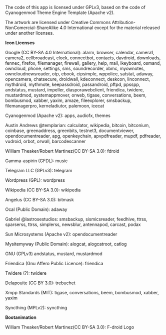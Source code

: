 The code of this app is licensed under GPLv3, based on the code of Cyanogenmod Theme Engine Template (Apache v2).

The artwork are licensed under Creative Commons Attribution-NonComercial-ShareAlike 4.0 International except for the material released under another licenses.

**Icon Licenses**

Google (CC BY-SA 4.0 International): alarm, browser, calendar, camera1, camera2, cellbroadcast, clock, connectbot, contacts, davdroid, downloads, fennec, firefox, filemanager, firewall, gallery, help, mail, lkeyboard, osmand, owncloud, phone, settings, sms, soundrecorder, xbmc, myownotes, owncloudnewsreader, otp, ebook, cipsimple, wppolice, satstat, adaway, opencamera, chatsecure, droidwall, kdeconnect, deskcon, linconnect, mythdroid, mythmote, keepassdroid, passandroid, pftpd, ppsspp, andstatus, mustard, impeller, diasporawebclient, friendica, twidere, mustardmod, systemappmover, orweb, tigase, conversations, beem, bombusmod, xabber, yaxim, amaze, fileexplorer, smsbackup, filemanagerpro, kerneladiutor, palemoon, icecat

Cyanogenmod (Apache v2): apps, audiofx, themes

Austin Andrews @templarian: calculator, wikipedia, bitcoin, bitconium, coinbase, greenaddress, greenbits, testnet3, documentviewer, opendocumentreader, apg, openkeychain, apvpdfreader, mupdf, pdfreader, vudroid, orbot, orwall, barcodescanner

William Theaker/Robert Martinez(CC BY-SA 3.0): fdroid

Gamma-aspirin (GFDL): music

Telegram LLC (GPLv3): telegram

Wordpress (GPL): wordpress

Wikipedia (CC BY-SA 3.0): wikipedia

Angelus (CC BY-SA 3.0): bitmask

Ocal (Public Domain): adaway

Gabriel @lastrosestudios: smsbackup, sismicsreader, feedhive, ttrss, sparserss, ttrss, simplerss, newsblur, antennapod, carcast, podax

Sun Microsystems (Apache v2): opendocumentreader

Mysitemyway (Public Domain): alogcat, alogcatroot, catlog

GNU (GPLv3) andstatus, mustard, mustardmod

Friendica (Gnu Affero Public Licence): friendica

Twidere (?): twidere

Delapouite (CC BY 3.0): trebuchet

Xmpp Standards (MIT): tigase, conversations, beem, bombusmod, xabber, yaxim

Syncthing (MPLv2): syncthing


**Bootanimation**

William Theaker/Robert Martinez(CC BY-SA 3.0): F-droid Logo

